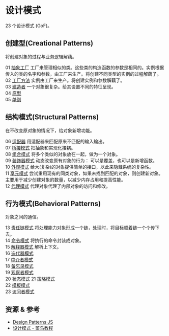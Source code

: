 # 设计模式
23 个设计模式 (GoF)。

## 创建型(Creational Patterns)
将创建对象的过程与业务逻辑解藕。

01 [抽象工厂](./creational/abstract-factory/index.spec.js) 工厂来管理相似的类。这些类的构造函数的参数是相同的。实例根据传入的类的名字和参数，由工厂来生产。将创建不同类型的实例的过程解藕了。  
02 [工厂方法](./creational/factory-method/index.spec.js) 实例由工厂来生产。将创建实例和参数解藕了。  
03 [建造者](./creational/builder/index.spec.js) 一个对象很复杂。给其设置不同的特征呈现。  
04 [原型](./creational/prototype/index.spec.js)  
05 [单例](./creational/singleton/index.spec.js)

## 结构模式(Structural Patterns)
在不改变原对象的情况下，给对象新增功能。

06 [适配器](structural/adapt/index.spec.js) 用适配器来匹配原来不匹配的输入输出。  
07 [桥接模式](structural/bridge/index.spec.js) 把抽象和实现化接耦。  
08 [组合模式](structural/composite/index.spec.js) 将多个类似的对象放在一起，做为一个对象。  
09 [装饰器模式](structural/decorate/index.spec.js) 动态改变原有对象的行为： 可以是覆盖，也可以是新增函数。  
10 [外观模式](structural/facade/index.spec.js) 给大(复杂)的对象提供简单的接口，以此来隐藏系统的复杂性。  
11 [享元模式](structural/flyweight/index.spec.js) 尝试重用现有的同类对象，如果未找到匹配的对象，则创建新对象。主要用于减少创建对象的数量，以减少内存占用和提高性能。  
12 [代理模式](structural/proxy/index.spec.js) 代理对象代理了内部对象的访问和修改。

## 行为模式(Behavioral Patterns)
对象之间的通信。

13 [责任链模式](behavioral/chain-of-resp/index.spec.js) 将处理能力对象形成一个链，处理时，将目标顺着链一个个传下去。  
14 [命令模式](behavioral/command/index.spec.js) 将执行的命令封装成对象。  
15 [解释器模式](behavioral/interpreter/index.spec.js) 解析上下文。  
16 [迭代器模式](behavioral/iterator/index.spec.js)  
17 [中介者模式](behavioral/mediator/index.spec.js)  
18 [备忘录模式](behavioral/memento/index.spec.js)  
19 [观察者模式](behavioral/observer/index.spec.js)  
20 [状态模式](behavioral/state/index.spec.js)
21 [策略模式](behavioral/strategy/index.spec.js)  
22 [模板模式](behavioral/template/index.spec.js)  
23 [访问者模式](behavioral/visitor/index.spec.js)  


## 资源 & 参考
* [Design Patterns JS](https://github.com/fbeline/design-patterns-JS)
* [设计模式 - 菜鸟教程](https://www.runoob.com/design-pattern/design-pattern-tutorial.html)
